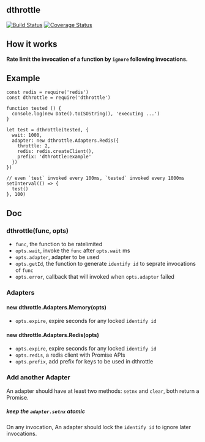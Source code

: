 ## dthrottle

[![Build Status](https://travis-ci.org/isayme/node-dthrottle.svg?branch=master)](https://travis-ci.org/isayme/node-dthrottle)
[![Coverage Status](https://coveralls.io/repos/github/isayme/node-dthrottle/badge.svg?branch=master)](https://coveralls.io/github/isayme/node-dthrottle?branch=master)

## How it works
**Rate limit the invocation of a function by `ignore` following invocations.**

## Example
```
const redis = require('redis')
const dthrottle = require('dthrottle')

function tested () {
  console.log(new Date().toISOString(), 'executing ...')
}

let test = dthrottle(tested, {
  wait: 1000,
  adapter: new dthrottle.Adapters.Redis({
    throttle: 2,
    redis: redis.createClient(),
    prefix: 'dthrottle:example'
  })
})

// even `test` invoked every 100ms, `tested` invoked every 1000ms
setInterval(() => {
  test()
}, 100)
```

## Doc
### dthrottle(func, opts)
* `func`, the function to be ratelimited
* `opts.wait`, invoke the `func` after `opts.wait` ms
* `opts.adapter`, adapter to be used
* `opts.getId`, the function to generate `identify id` to seprate invocations of `func`
* `opts.error`, callback that will invoked when `opts.adapter` failed


### Adapters

#### new dthrottle.Adapters.Memory(opts)
* `opts.expire`, expire seconds for any locked `identify id`

#### new dthrottle.Adapters.Redis(opts)
* `opts.expire`, expire seconds for any locked `identify id`
* `opts.redis`, a redis client with Promise APIs
* `opts.prefix`, add prefix for keys to be used in dthrottle

### Add another Adapter
An adapter should have at least two methods: `setnx` and `clear`, both return a Promise.

##### keep the `adapter.setnx` atomic
On any invocation, An adapter should lock the `identify id` to ignore later invocations.
